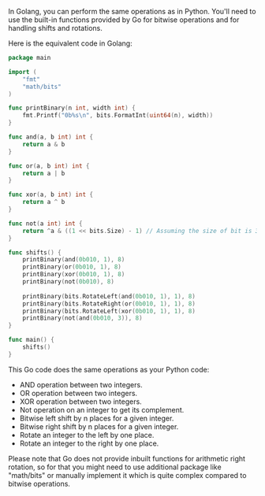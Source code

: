  In Golang, you can perform the same operations as in Python. You'll need to use the built-in functions provided by Go for bitwise operations and for handling shifts and rotations.

Here is the equivalent code in Golang:

```go
package main

import (
	"fmt"
	"math/bits"
)

func printBinary(n int, width int) {
    fmt.Printf("0b%s\n", bits.FormatInt(uint64(n), width))
}

func and(a, b int) int {
    return a & b
}

func or(a, b int) int {
    return a | b
}

func xor(a, b int) int {
    return a ^ b
}

func not(a int) int {
    return ^a & ((1 << bits.Size) - 1) // Assuming the size of bit is 32 or 64
}

func shifts() {
    printBinary(and(0b010, 1), 8)
    printBinary(or(0b010, 1), 8)
    printBinary(xor(0b010, 1), 8)
    printBinary(not(0b010), 8)
    
    printBinary(bits.RotateLeft(and(0b010, 1), 1), 8)
    printBinary(bits.RotateRight(or(0b010, 1), 1), 8)
    printBinary(bits.RotateLeft(xor(0b010, 1), 1), 8)
    printBinary(not(and(0b010, 3)), 8)
}

func main() {
	shifts()
}
```
This Go code does the same operations as your Python code:

- AND operation between two integers.
- OR operation between two integers.
- XOR operation between two integers.
- Not operation on an integer to get its complement.
- Bitwise left shift by n places for a given integer.
- Bitwise right shift by n places for a given integer.
- Rotate an integer to the left by one place.
- Rotate an integer to the right by one place.

Please note that Go does not provide inbuilt functions for arithmetic right rotation, so for that you might need to use additional package like "math/bits" or manually implement it which is quite complex compared to bitwise operations.
